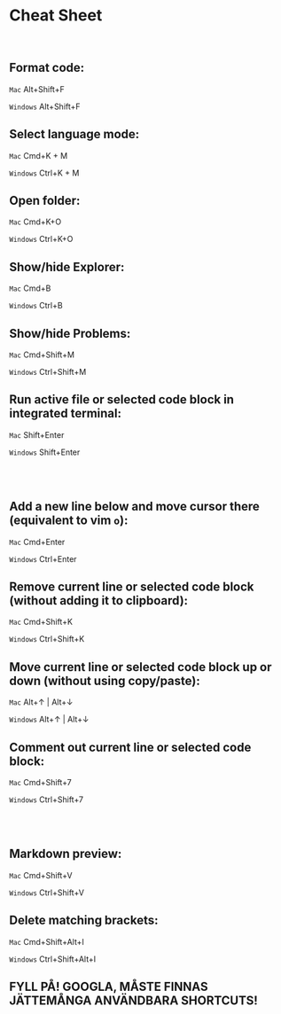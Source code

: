 # Cheat Sheet

<br>

## Format code:
`Mac` Alt+Shift+F

`Windows` Alt+Shift+F

## Select language mode:
`Mac` Cmd+K + M

`Windows` Ctrl+K + M

## Open folder:
`Mac` Cmd+K+O

`Windows` Ctrl+K+O

## Show/hide Explorer:
`Mac` Cmd+B

`Windows` Ctrl+B

## Show/hide Problems: 
`Mac` Cmd+Shift+M

`Windows` Ctrl+Shift+M

## Run active file or selected code block in integrated terminal:
`Mac` Shift+Enter

`Windows` Shift+Enter

<br><br>

## Add a new line below and move cursor there (equivalent to vim `o`):
`Mac` Cmd+Enter

`Windows` Ctrl+Enter

## Remove current line or selected code block (without adding it to clipboard):
`Mac` Cmd+Shift+K

`Windows` Ctrl+Shift+K

## Move current line or selected code block up or down (without using copy/paste):
`Mac` Alt+↑ | Alt+↓

`Windows` Alt+↑ | Alt+↓

## Comment out current line or selected code block:
`Mac` Cmd+Shift+7

`Windows` Ctrl+Shift+7

<br><br>

## Markdown preview:
`Mac` Cmd+Shift+V

`Windows` Ctrl+Shift+V

## Delete matching brackets:
`Mac` Cmd+Shift+Alt+I

`Windows` Ctrl+Shift+Alt+I

## FYLL PÅ! GOOGLA, MÅSTE FINNAS JÄTTEMÅNGA ANVÄNDBARA SHORTCUTS!